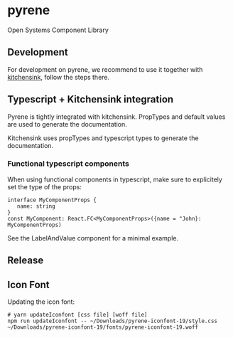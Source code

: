 # pyrene
Open Systems Component Library

## Development

For development on pyrene, we recommend to use it together with [kitchensink](../kitchensink), follow the steps there.

## Typescript + Kitchensink integration 
Pyrene is tightly integrated with kitchensink. PropTypes and default values are used to generate the documentation. 

Kitchensink uses propTypes and typescript types to generate the documentation. 

### Functional typescript components
When using functional components in typescript, make sure to explicitely set the type of the props: 
```
interface MyComponentProps {
   name: string
}
const MyComponent: React.FC<MyComponentProps>({name = "John}: MyComponentProps)
```

See the LabelAndValue component for a minimal example.  

## Release



## Icon Font

Updating the icon font:
```
# yarn updateIconfont [css file] [woff file]
npm run updateIconfont -- ~/Downloads/pyrene-iconfont-19/style.css  ~/Downloads/pyrene-iconfont-19/fonts/pyrene-iconfont-19.woff
```
